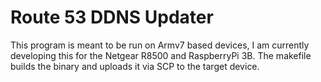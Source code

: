 # Route 53 DDNS Updater

This program is meant to be run on Armv7 based devices, I am currently developing this for the Netgear R8500 and RaspberryPi 3B. The makefile builds the binary and uploads it via SCP to the target device.